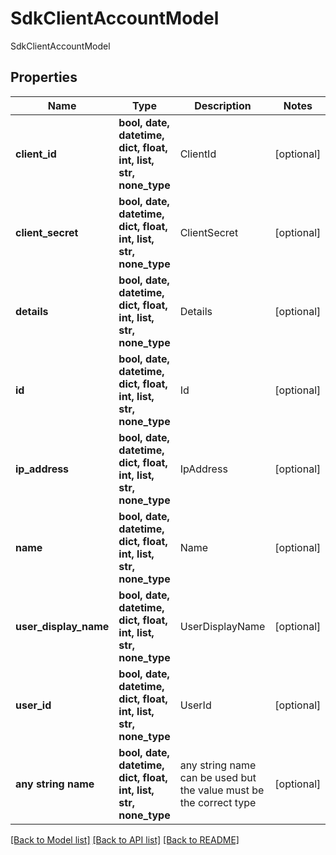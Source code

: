 # SdkClientAccountModel

SdkClientAccountModel

## Properties
Name | Type | Description | Notes
------------ | ------------- | ------------- | -------------
**client_id** | **bool, date, datetime, dict, float, int, list, str, none_type** | ClientId | [optional] 
**client_secret** | **bool, date, datetime, dict, float, int, list, str, none_type** | ClientSecret | [optional] 
**details** | **bool, date, datetime, dict, float, int, list, str, none_type** | Details | [optional] 
**id** | **bool, date, datetime, dict, float, int, list, str, none_type** | Id | [optional] 
**ip_address** | **bool, date, datetime, dict, float, int, list, str, none_type** | IpAddress | [optional] 
**name** | **bool, date, datetime, dict, float, int, list, str, none_type** | Name | [optional] 
**user_display_name** | **bool, date, datetime, dict, float, int, list, str, none_type** | UserDisplayName | [optional] 
**user_id** | **bool, date, datetime, dict, float, int, list, str, none_type** | UserId | [optional] 
**any string name** | **bool, date, datetime, dict, float, int, list, str, none_type** | any string name can be used but the value must be the correct type | [optional]

[[Back to Model list]](../README.md#documentation-for-models) [[Back to API list]](../README.md#documentation-for-api-endpoints) [[Back to README]](../README.md)


